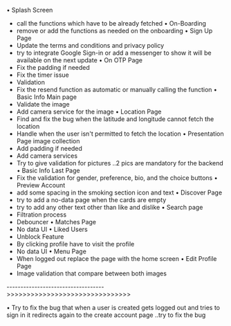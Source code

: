 • Splash Screen  
   -  call the functions which have to be already fetched
• On-Boarding
   - remove or add the functions as needed on the onboarding
• Sign Up Page 
   - Update the terms and conditions and privacy policy 
   - try to integrate Google Sign-in or add a messenger to show it will be available on the next update
• On OTP Page
   - Fix the padding if needed
   - Fix the timer issue 
   - Validation
   - Fix the resend function as automatic or manually calling the function
• Basic Info Main page 
   - Validate the image 
   - Add camera service for the image
• Location Page
   - Find and fix the bug when the latitude and longitude cannot fetch the location 
   - Handle when the user isn't permitted to fetch the location
• Presentation Page image collection
   - Add padding if needed
   - Add camera services
   - Try to give validation  for pictures ..2 pics are  mandatory for the backend
 • Basic Info Last Page
   - Fix the validation for gender, preference, bio, and the choice buttons
• Preview Account 
   - add some spacing in the smoking section icon and text
• Discover Page
   - try to add a no-data page when the cards are empty
   - try to add any other text other than like and dislike
• Search page 
   - Filtration process
   - Debouncer
• Matches Page 
   - No data UI
• Liked Users
   - Unblock Feature
   - By clicking profile have to visit the profile
   - No data UI
• Menu Page
   - When logged out replace the page with the home screen
• Edit Profile Page 
   - Image validation that compare between both images

----------------------------------->>>>>>>>>>>>>>>>>>>>>>>>>>>>>>>

• Try to fix the bug that when a user is created gets logged out and tries to sign in it redirects again to the create account page ..try to fix the bug
